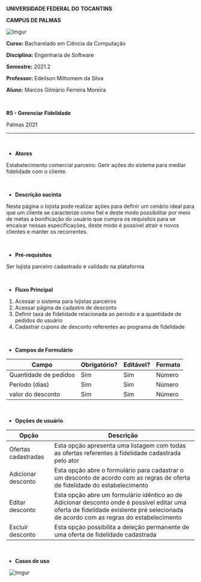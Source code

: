 ﻿**UNIVERSIDADE FEDERAL DO** **TOCANTINS** 

**CAMPUS DE PALMAS**

![Imgur](https://i.imgur.com/jix06ev.png)


**Curso:** Bacharelado em Ciência da Computação 

**Disciplina:** Engenharia de Software

**Semestre:** 2021.2

**Professor:** Edeilson Milhomem da Silva

**Aluno:** Marcos Gilmário Ferreira Moreira 


&nbsp;

**R5 - Gerenciar Fidelidade**

Palmas 2021

<hr/>

&nbsp;

- **Atores**

Estabelecimento comercial parceiro: Gerir ações do sistema para mediar fidelidade com o cliente.


&nbsp;

- **Descrição sucinta**

Nesta página o lojista pode realizar ações para definir um cenário ideal para que um cliente se caracterize como fiel e deste modo possibilitar por meio de metas a bonificação do usuário que cumpra os requisitos para se encaixar nessas especificações, deste modo é possível atrair e novos clientes e manter os recorrentes.


&nbsp;

- **Pré-requisitos**

Ser lojista parceiro cadastrado e validado na plataforma


&nbsp;

- **Fluxo Principal**
1. Acessar o sistema para lojistas parceiros
1. Acessar página de cadastro de desconto
1. Definir taxa de fidelidade relacionada ao período e a quantidade de pedidos do usuário
1. Cadastrar cupons de desconto referentes ao programa de fidelidade


&nbsp;
- **Campos de Formulário**



|**Campo**|**Obrigatório?**|**Editável?**|**Formato**|
| - | - | - | - |
|Quantidade de pedidos|Sim|Sim|Número|
|Período (dias)|Sim|Sim|Número|
|valor do desconto|Sim|Sim|Número|


&nbsp;
- **Opções de usuário**


|Opção|Descrição|
| - | - |
|Ofertas cadastradas|Esta opção apresenta uma listagem com todas as ofertas referentes à fidelidade cadastrada pelo ator|
|Adicionar desconto|Esta opção abre o formulário para cadastrar o um desconto de acordo com as regras de oferta de fidelidade do estabelecimento|
|Editar desconto|Esta opção abre um formulário idêntico ao de Adicionar desconto onde é possível editar uma oferta de fidelidade existente pré selecionada de acordo com as regras do estabelecimento|
|Excluir desconto|Esta opção possibilita a deleção permanente de uma oferta de fidelidade cadastrada|


&nbsp;
- **Casos de uso**

&nbsp;
![Imgur](https://i.imgur.com/2VjaJ3u.png)
